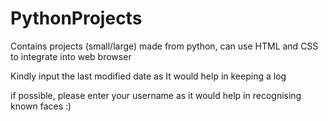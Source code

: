 # PythonProjects
Contains projects (small/large) made from python, can use HTML and CSS to integrate into web browser

Kindly input the last modified date as It would help in keeping a log

if possible, please enter your username as it would help in recognising known faces :)